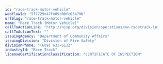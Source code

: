 ```yaml
---
id: "race-track-motor-vehicle"
webflowId: "5f7729d47fe89d00fc05479b"
urlSlug: "race-track-motor-vehicle"
name: "Race Track (Motor Vehicle)"
callToActionLink: "http://njsp.org/division/operations/mv-racetrack-info.shtml"
callToActionText: ""
issuingAgency: "Department of Community Affairs"
issuingDivision: "Division of Fire Safety"
divisionPhone: "(609) 633-6132"
industryId: "Race Track"
licenseCertificationClassification: "CERTIFICATE OF INSPECTION"
---
```

